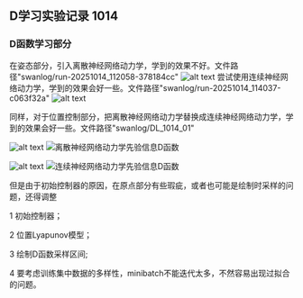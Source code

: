 ## D学习实验记录 1014
### D函数学习部分

在姿态部分，引入离散神经网络动力学，学到的效果不好。文件路径"swanlog/run-20251014_112058-378184cc" ![alt text](<../../../../swanlog/run-20251014_112058-378184cc/atti Dfunction Contour in Iteration 1.png>)
尝试使用连续神经网络动力学，学到的效果会好一些。文件路径"swanlog/run-20251014_114037-c063f32a" ![alt text](<../../../../swanlog/run-20251014_114037-c063f32a/atti Dfunction Contour in Iteration 1.png>)

同样，对于位置控制部分，把离散神经网络动力学替换成连续神经网络动力学，学到的效果会好一些。文件路径"swanlog/DL_1014_01"

![alt text](<../../../../swanlog/run-20251014_103641-d6430bb9/pos Lypaunov Contour in Iteration 1.png>)
![离散神经网络动力学先验信息D函数](<../../../../swanlog/run-20251014_103641-d6430bb9/pos Dfunction Contour in Iteration 1.png>)

![alt text](<../../../../swanlog/run-20251014_165639-fdaae581/pos Lypaunov Contour in Iteration 1.png>)
![连续神经网络动力学先验信息D函数](<../../../../swanlog/run-20251014_165639-fdaae581/pos Dfunction Contour in Iteration 1.png>)

但是由于初始控制器的原因，在原点部分有些瑕疵，或者也可能是绘制时采样的问题，还得调整

1 初始控制器； 

2 位置Lyapunov模型； 

3 绘制D函数采样区间;

4 要考虑训练集中数据的多样性，minibatch不能迭代太多，不然容易出现过拟合的问题。